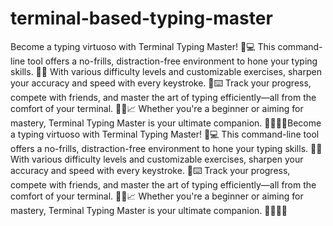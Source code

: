 # terminal-based-typing-master
Become a typing virtuoso with Terminal Typing Master! 🎩💻 This command-line tool offers a no-frills, distraction-free environment to hone your typing skills. 🚀🔤 With various difficulty levels and customizable exercises, sharpen your accuracy and speed with every keystroke. 💨⌨️ Track your progress, compete with friends, and master the art of typing efficiently—all from the comfort of your terminal. 💪🏼📈 Whether you're a beginner or aiming for mastery, Terminal Typing Master is your ultimate companion. 🌟👨🏽‍💻Become a typing virtuoso with Terminal Typing Master! 🎩💻 This command-line tool offers a no-frills, distraction-free environment to hone your typing skills. 🚀🔤 With various difficulty levels and customizable exercises, sharpen your accuracy and speed with every keystroke. 💨⌨️ Track your progress, compete with friends, and master the art of typing efficiently—all from the comfort of your terminal. 💪🏼📈 Whether you're a beginner or aiming for mastery, Terminal Typing Master is your ultimate companion. 🌟👨🏽‍💻